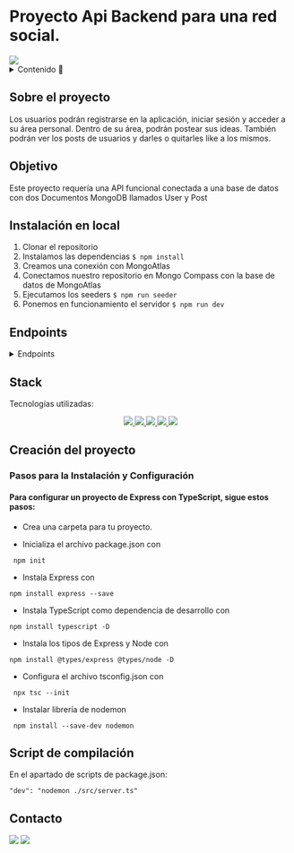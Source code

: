 # Proyecto Api Backend para una red social.

<img src="../Proyecto5-RRSS/assets/h8ter.png">

<details>
  <summary>Contenido 📝</summary>
  <ol>
    <li><a href="#sobre-el-proyecto">Sobre el proyecto</a></li>
    <li><a href="#objetivo">Objetivo</a></li>
    <li><a href="#instalación-en-local">Instalación</a></li>
    <li><a href="#endpoints">Endpoints</a></li>
    <li><a href="#stack">Stack</a></li>
    <li><a href="#creación-del-proyecto">Creación del proyecto</a></li>
    <li><a href="#contacto">Contacto</a></li>

  </ol>
</details>

## Sobre el proyecto

Los usuarios podrán registrarse en la aplicación, iniciar sesión y acceder a su área
personal. Dentro de su área, podrán postear sus ideas. También podrán ver los posts de usuarios y darles o quitarles like a los mismos.

## Objetivo

Este proyecto requería una API funcional conectada a una base de datos con dos Documentos MongoDB llamados User y Post


## Instalación en local

1. Clonar el repositorio
2. Instalamos las dependencias `$ npm install`
3. Creamos una conexión con MongoAtlas
3. Conectamos nuestro repositorio en Mongo Compass con la base de datos de MongoAtlas
4. Ejecutamos los seeders `$ npm run seeder`
5. Ponemos en funcionamiento el servidor `$ npm run dev`

## Endpoints

<details>
<summary>Endpoints</summary>

- AUTH

  - REGISTER

            POST https://rrss-dev-fkcm.2.ie-1.fl0.io/api/auth/register

    body:

    ```js
        {
            "username": "example",
            "email": "example@gmail.com",
            "password": "princess"
        }
    ```

  - LOGIN

          POST https://rrss-dev-fkcm.2.ie-1.fl0.io/api/auth/login

    body:

    ```js
        {
            "email": "example@gmail.com",
            "password": "princess"
        }
    ```

- USERS

  - GET

            GET https://rrss-dev-fkcm.2.ie-1.fl0.io/api/users
El usuario tiene que ser super_admin para ver todos los usuarios


  <!-- - GET BY EMAIL

            GET http://localhost:4000/api/users?email=example@email.com

    El usuario tiene que ser super_admin para ver todos los usuarios y la búsqueda le devolverá el usuario por email

    ```js
        {
            "success": true,
            "message": "User by email",
            "data": [
    	    {
    		"id": 35,
    		"first_name": "Ralph",
    		"last_name": "Marquardt",
    		"email": "admin@admin.com"
    	    }
            ]
        }
    ``` -->
  - GET PROFILE

        GET https://rrss-dev-fkcm.2.ie-1.fl0.io/api/users/profile

    El usuario podrá ver su propio perfil
    
  - UPDATE PROFILE

        PUT https://rrss-dev-fkcm.2.ie-1.fl0.io/api/users/profile

    El usuario podrá modificar su propio perfil, cambiando su nombre de usuario
    
     ```js
        {
        "username":"example2",
        }
    ```
- POSTS

  - GET

            GET https://rrss-dev-fkcm.2.ie-1.fl0.io/api/posts

    Se muestran todos los posts
    

  - CREAR POST

            POST https://rrss-dev-fkcm.2.ie-1.fl0.io/api/posts

    El usuario tiene que estar logado para crear posts

    body:
    ```js
    { "content": "un post asqueroso"  }
    ```

  - GET MY POSTS

            GET https://rrss-dev-fkcm.2.ie-1.fl0.io/api/posts/own

    El usuario puede ver todos sus posts


  - GET SINGLE POST

          GET https://rrss-dev-fkcm.2.ie-1.fl0.io/api/posts/id

    El usuario puede ver un post en concreto

  - UPDATE POST

          PUT https://rrss-dev-fkcm.2.ie-1.fl0.io/api/posts/id

    El usuario puede modificar uno de sus posts

    body:

    ```js
        
      { "content": "un post precioso" }
        
    ```
  - DELETE POST

          PUT https://rrss-dev-fkcm.2.ie-1.fl0.io/api/posts/id

    El usuario puede borrar uno de sus posts

  - GET USER POST

          GET https://rrss-dev-fkcm.2.ie-1.fl0.io/api/posts/user_id

    Trae todos los posts de un usuario   

  - LIKE/DISLIKE POST

          PUT https://rrss-dev-fkcm.2.ie-1.fl0.io/api/posts/like/post_id

    Un usuario puede darle like o quitárselo a un post  

  </details>

## Stack

Tecnologías utilizadas:

<div align="center">
<a href="https://www.mongodb.com/es">
<img src= "https://img.shields.io/badge/MongoDB-%234ea94b.svg?style=for-the-badge&logo=mongodb&logoColor=white"/>
</a>
<a href="https://www.expressjs.com/">
    <img src= "https://img.shields.io/badge/express.js-%23404d59.svg?style=for-the-badge&logo=express&logoColor=%2361DAFB"/>
</a>
<a href="https://nodejs.org/en/">
    <img src= "https://img.shields.io/badge/node.js-026E00?style=for-the-badge&logo=node.js&logoColor=white"/>
</a>
<a href="https://www.typescriptlang.org/">
    <img src= "https://img.shields.io/badge/TypeScript-007ACC?style=for-the-badge&logo=typescript&logoColor=white"/>
</a>
<a href="https://typeorm.io/">
    <img src= "https://img.shields.io/badge/mongoose-234ea94b?style=for-the-badge&logo=typeorm&logoColor=white"
    />
</a>

 </div>

## Creación del proyecto

### Pasos para la Instalación y Configuración

#### Para configurar un proyecto de Express con TypeScript, sigue estos pasos:

- Crea una carpeta para tu proyecto.

- Inicializa el archivo package.json con

` npm init`

- Instala Express con

`npm install express --save`

- Instala TypeScript como dependencia de desarrollo con

`npm install typescript -D`

- Instala los tipos de Express y Node con

`npm install @types/express @types/node -D`

- Configura el archivo tsconfig.json con

` npx tsc --init`

- Instalar librería de nodemon

` npm install --save-dev nodemon`

## Script de compilación

En el apartado de scripts de package.json:

    "dev": "nodemon ./src/server.ts"

## Contacto

<a href = "mailto:aipachecogarcia@gmail.com
"><img src="https://img.shields.io/badge/Gmail-C6362C?style=for-the-badge&logo=gmail&logoColor=white" target="_blank"></a>
<a href="https://www.linkedin.com/in/anapachecogarcia/" target="_blank"><img src="https://img.shields.io/badge/-LinkedIn-%230077B5?style=for-the-badge&logo=linkedin&logoColor=white" target="_blank"></a>

</p>

